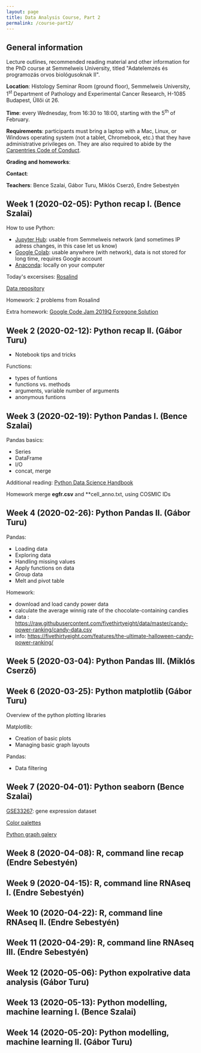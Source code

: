 ```yaml
---
layout: page
title: Data Analysis Course, Part 2
permalink: /course-part2/
---
```


## General information

Lecture outlines, recommended reading material and other information for the PhD
course at Semmelweis University, titled "Adatelemzés és programozás orvos
biológusoknak II".

**Location**: Histology Seminar Room (ground floor), Semmelweis University,
1<sup>st</sup> Department of Pathology and Experimental Cancer Research, H-1085
Budapest, Üllői út 26.

**Time**: every Wednesday, from 16:30 to 18:00, starting with the 5<sup>th</sup>
of February.

**Requirements**: participants must bring a laptop with a Mac, Linux, or Windows
operating system (not a tablet, Chromebook, etc.) that they have administrative
privileges on. They are also required to abide by the [Carpentries Code of
Conduct](https://docs.carpentries.org/topic_folders/policies/code-of-conduct.html).

**Grading and homeworks**:

**Contact**:

**Teachers**: Bence Szalai, Gábor Turu, Miklós Cserző, Endre Sebestyén

## Week 1 (2020-02-05): Python recap I. (Bence Szalai)
How to use Python:

* [Jupyter Hub](https://10.4.101.2:8000/hub/login): usable from Semmelweis network (and sometimes IP adress changes, in this case let us know)
* [Google Colab](https://colab.research.google.com): usable anywhere (with network), data is not stored for long time, requires Google account
* [Anaconda](https://www.anaconda.com/distribution/): locally on your computer

Today's excersises: [Rosalind](http://rosalind.info/problems/locations/)

[Data repository](https://drive.google.com/drive/folders/1f-3RZ-mrj3PaDMtBIzL79N2qLHBJA1oJ?usp=sharing)

Homework: 2 problems from Rosalind

Extra homework: [Google Code Jam 2019Q Foregone Solution](https://codingcompetitions.withgoogle.com/codejam/round/0000000000051705/0000000000088231)


## Week 2 (2020-02-12): Python recap II. (Gábor Turu)

 * Notebook tips and tricks

 Functions: 
 * types of funtions
 * functions vs. methods
 * arguments, variable number of arguments 
 * anonymous funtions

## Week 3 (2020-02-19): Python Pandas I. (Bence Szalai)
Pandas basics:

* Series
* DataFrame
* I/O
* concat, merge

Additional reading: [Python Data Science Handbook](https://jakevdp.github.io/PythonDataScienceHandbook/)

Homework merge **egfr.csv** and **cell_anno.txt, using COSMIC IDs

## Week 4 (2020-02-26): Python Pandas II. (Gábor Turu)

Pandas: 
 * Loading data
 * Exploring data
 * Handling missing values
 * Apply functions on data
 * Group data
 * Melt and pivot table

Homework: 
 * download and load candy power data
 * calculate the average winnig rate of the chocolate-containing candies
 * data : https://raw.githubusercontent.com/fivethirtyeight/data/master/candy-power-ranking/candy-data.csv
 * info: https://fivethirtyeight.com/features/the-ultimate-halloween-candy-power-ranking/

## Week 5 (2020-03-04): Python Pandas III. (Miklós Cserző)

## Week 6 (2020-03-25): Python matplotlib (Gábor Turu)

Overview of the python plotting libraries

Matplotlib:
 * Creation of basic plots
 * Managing basic graph layouts
 
Pandas:
 * Data filtering

## Week 7 (2020-04-01): Python seaborn (Bence Szalai)

[GSE33267](https://www.ncbi.nlm.nih.gov/geo/query/acc.cgi?acc=GSE33267): gene expression dataset

[Color palettes](https://seaborn.pydata.org/tutorial/color_palettes.html)

[Python graph galery](https://python-graph-gallery.com)

## Week 8 (2020-04-08): R, command line recap (Endre Sebestyén)

## Week 9 (2020-04-15): R, command line RNAseq I. (Endre Sebestyén)

## Week 10 (2020-04-22): R, command line RNAseq II. (Endre Sebestyén)

## Week 11 (2020-04-29): R, command line RNAseq III. (Endre Sebestyén)

## Week 12 (2020-05-06): Python expolrative data analysis (Gábor Turu)

## Week 13 (2020-05-13): Python modelling, machine learning I. (Bence Szalai)

## Week 14 (2020-05-20): Python modelling, machine learning II. (Gábor Turu)
